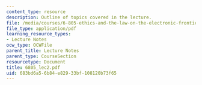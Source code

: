 ```yaml
---
content_type: resource
description: Outline of topics covered in the lecture.
file: /media/courses/6-805-ethics-and-the-law-on-the-electronic-frontier-fall-2005/683bd6a56b84e82933bf108120b73f65_6805_lec2.pdf
file_type: application/pdf
learning_resource_types:
- Lecture Notes
ocw_type: OCWFile
parent_title: Lecture Notes
parent_type: CourseSection
resourcetype: Document
title: 6805_lec2.pdf
uid: 683bd6a5-6b84-e829-33bf-108120b73f65
---
```


